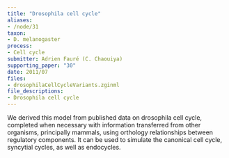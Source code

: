 ```yaml
---
title: "Drosophila cell cycle"
aliases:
- /node/31
taxon: 
- D. melanogaster
process: 
- Cell cycle
submitter: Adrien Fauré (C. Chaouiya)
supporting_paper: "30"
date: 2011/07
files: 
- drosophilaCellCycleVariants.zginml
file_descriptions: 
- Drosophila cell cycle
---
```



We derived this model from published data on drosophila cell cycle, completed
when necessary with information transferred from other organisms, principally
mammals, using orthology relationships between regulatory components. It can
be used to simulate the canonical cell cycle, syncytial cycles, as well as
endocycles.


